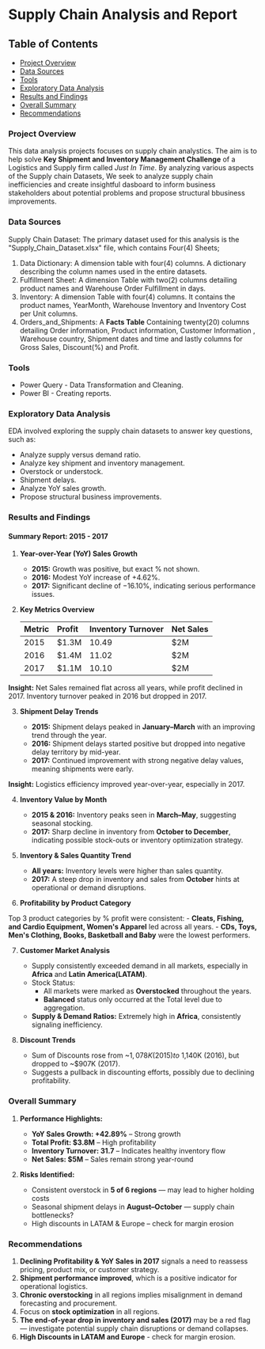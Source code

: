 # Supply Chain Analysis and Report

## Table of Contents

* [Project Overview](#project-overview)
* [Data Sources](#data-sources)
* [Tools](#tools)
* [Exploratory Data Analysis](#exploratory-data-analysis)
* [Results and Findings](#results-and-findings)
* [Overall Summary](#overall-summary)
* [Recommendations](#recommendations)

### Project Overview

This data analysis projects focuses on supply chain analystics. The aim is to help solve **Key Shipment and Inventory Management Challenge** of a Logistics and Supply firm called *Just In Time*. By analyzing various aspects of the Supply chain Datasets, We seek to analyze supply chain inefficiencies and create insightful dasboard to inform business stakeholders about potential problems and propose structural bbusiness improvements. 

### Data Sources

Supply Chain Dataset: The primary dataset used for this analysis is the "Supply_Chain_Dataset.xlsx" file, which contains Four(4) Sheets;
  1. Data Dictionary: A dimension table with four(4) columns. A dictionary describing the column names used in the entire datasets.
  2. Fulfillment Sheet: A dimension Table with two(2) columns detailing product names and Warehouse Order Fulfillment in days.
  3. Inventory: A dimension Table with four(4) columns. It contains the product names, YearMonth, Warehouse Inventory and Inventory Cost per Unit columns.
  4. Orders_and_Shipments: A **Facts Table** Containing twenty(20) columns detailing Order information, Product information, Customer Information , Warehouse country, Shipment dates and time and lastly columns for Gross Sales, Discount(%) and Profit.

### Tools

* Power Query - Data Transformation and Cleaning.
* Power BI - Creating reports.

### Exploratory Data Analysis

EDA involved exploring the supply chain datasets to answer key questions, such as:
  * Analyze supply versus demand ratio.
  * Analyze key shipment and inventory management.
  * Overstock or understock.
  * Shipment delays.
  * Analyze YoY sales growth.
  * Propose structural business improvements.

### Results and Findings

#### Summary Report: 2015 - 2017

1. **Year-over-Year (YoY) Sales Growth**
	  * **2015:** Growth was positive, but exact % not shown.
	  * **2016:** Modest YoY increase of +4.62%.
	  * **2017:** Significant decline of −16.10%, indicating serious performance issues.

2. **Key Metrics Overview**

   |  Metric  |  Profit  | Inventory Turnover  | Net Sales  |
   |:---------|:---------|:--------------------|:-----------|
   |  2015    |  $1.3M	|	10.49	|	$2M	|
   |  2016    |  $1.4M	|	11.02	|	$2M	|
   |  2017    |  $1.1M	|	10.10	|	$2M	|

**Insight:** Net Sales remained flat across all years, while profit declined in 2017. Inventory turnover peaked in 2016 but dropped in 2017.

3. **Shipment Delay Trends**

   - **2015:** Shipment delays peaked in **January–March** with an improving trend through the year.
   - **2016:** Shipment delays started positive but dropped into negative delay territory by mid-year.
   - **2017:** Continued improvement with strong negative delay values, meaning shipments were early.

**Insight:** Logistics efficiency improved year-over-year, especially in 2017.

4. **Inventory Value by Month**

   -	**2015 & 2016:** Inventory peaks seen in **March–May**, suggesting seasonal stocking.
   -	**2017:** Sharp decline in inventory from **October to December**, indicating possible stock-outs or inventory optimization strategy.

5. **Inventory & Sales Quantity Trend**

   -	**All years:** Inventory levels were higher than sales quantity.
   -	**2017:** A steep drop in inventory and sales from **October** hints at operational or demand disruptions.

6. **Profitability by Product Category**

Top 3 product categories by % profit were consistent:
	-	**Cleats, Fishing, and Cardio Equipment, Women's Apparel** led across all years.
	-	**CDs, Toys, Men's Clothing, Books, Basketball and Baby** were the lowest performers.

7. **Customer Market Analysis**
   
	-	Supply consistently exceeded demand in all markets, especially in **Africa** and **Latin America(LATAM)**.
  	*	Stock Status:
		-	All markets were marked as **Overstocked** throughout the years.
   		-	**Balanced** status only occurred at the Total level due to aggregation.
	-	**Supply & Demand Ratios:** Extremely high in **Africa**, consistently signaling inefficiency.

8. **Discount Trends**

	-	Sum of Discounts rose from ~$1,078K (2015) to ~$1,140K (2016), but dropped to ~$907K (2017).
	-	Suggests a pullback in discounting efforts, possibly due to declining profitability.

### Overall Summary

1.	**Performance Highlights:**

   	-	**YoY Sales Growth: +42.89%** – Strong growth
	-	**Total Profit: $3.8M** – High profitability
	-	**Inventory Turnover: 31.7** – Indicates healthy inventory flow
	-	**Net Sales: $5M** – Sales remain strong year-round

2.	**Risks Identified:**
   
   	*	Consistent overstock in **5 of 6 regions** — may lead to higher holding costs
	*	Seasonal shipment delays in **August–October** — supply chain bottlenecks?
	*	High discounts in LATAM & Europe – check for margin erosion

### Recommendations

1.	**Declining Profitability & YoY Sales in 2017** signals a need to reassess pricing, product mix, or customer strategy.
2.	**Shipment performance improved**, which is a positive indicator for operational logistics.
3.	**Chronic overstocking** in all regions implies misalignment in demand forecasting and procurement.
4.	Focus on **stock optimization** in all regions.
5.	**The end-of-year drop in inventory and sales (2017)** may be a red flag — investigate potential supply chain disruptions or demand collapses.
6.	**High Discounts in LATAM and Europe** - check for margin erosion.


     













